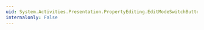 ```yaml
---
uid: System.Activities.Presentation.PropertyEditing.EditModeSwitchButton.SyncModeToOwningContainer
internalonly: False
---
```

